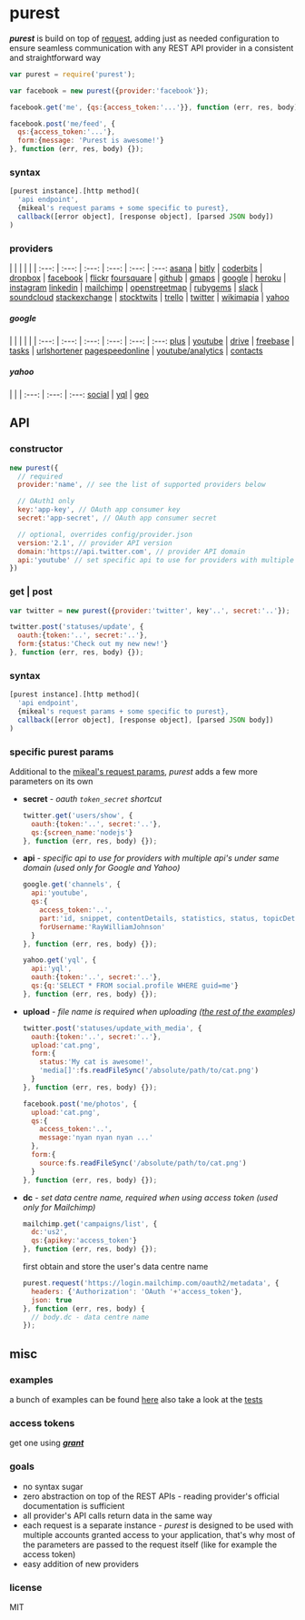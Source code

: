 
# purest
_**purest**_ is build on top of [request][1], adding just as needed configuration to ensure seamless communication with any REST API provider in a consistent and straightforward way

```js
var purest = require('purest');

var facebook = new purest({provider:'facebook'});

facebook.get('me', {qs:{access_token:'...'}}, function (err, res, body) {});

facebook.post('me/feed', {
  qs:{access_token:'...'},
  form:{message: 'Purest is awesome!'}
}, function (err, res, body) {});
```


### syntax
```js
[purest instance].[http method](
  'api endpoint',
  {mikeal's request params + some specific to purest},
  callback([error object], [response object], [parsed JSON body])
)
```


### providers
| | | | | |
:---: | :---: | :---: | :---: | :---: | :---:
[asana](http://developer.asana.com/documentation/) | [bitly](http://dev.bitly.com) | [coderbits](https://coderbits.com/api) | [dropbox](https://www.dropbox.com/developers) | [facebook](https://developers.facebook.com) | [flickr](https://www.flickr.com/services/api/)
[foursquare](https://developer.foursquare.com/) | [github](http://developer.github.com) | [gmaps](https://developers.google.com/maps/) | [google](https://developers.google.com/) | [heroku](https://devcenter.heroku.com/categories/platform-api) | [instagram](http://instagram.com/developer)
[linkedin](http://developer.linkedin.com) | [mailchimp](http://apidocs.mailchimp.com/) | [openstreetmap](http://wiki.openstreetmap.org/wiki/API_v0.6) | [rubygems](http://guides.rubygems.org/rubygems-org-api) | [slack](https://api.slack.com/) | [soundcloud](http://developers.soundcloud.com)
[stackexchange](https://api.stackexchange.com) | [stocktwits](http://stocktwits.com/developers) | [trello](https://trello.com/docs/) | [twitter](https://dev.twitter.com) | [wikimapia](http://wikimapia.org/api) | [yahoo](https://developer.yahoo.com/)

##### google
| | | | | |
:---: | :---: | :---: | :---: | :---: | :---:
[plus](https://developers.google.com/+/api) | [youtube](https://developers.google.com/youtube/v3) | [drive](https://developers.google.com/drive/v2/reference) | [freebase](https://developers.google.com/freebase/v1) | [tasks](https://developers.google.com/google-apps/tasks/) | [urlshortener](https://developers.google.com/url-shortener/)
[pagespeedonline](https://developers.google.com/speed/docs/insights/v1/getting_started) | [youtube/analytics](https://developers.google.com/youtube/analytics) | [contacts](https://developers.google.com/google-apps/contacts/v3/)


##### yahoo
| | |
:---: | :---: | :---:
[social](https://developer.yahoo.com/social) | [yql](https://developer.yahoo.com/yql) | [geo](https://developer.yahoo.com/geo/geoplanet)


## API
### constructor
```js
new purest({
  // required
  provider:'name', // see the list of supported providers below

  // OAuth1 only
  key:'app-key', // OAuth app consumer key
  secret:'app-secret', // OAuth app consumer secret

  // optional, overrides config/provider.json
  version:'2.1', // provider API version
  domain:'https://api.twitter.com', // provider API domain
  api:'youtube' // set specific api to use for providers with multiple api's under same domain
})
```


### get | post
```js
var twitter = new purest({provider:'twitter', key'..', secret:'..'});

twitter.post('statuses/update', {
  oauth:{token:'..', secret:'..'},
  form:{status:'Check out my new new!'}
}, function (err, res, body) {});
```


### syntax
```js
[purest instance].[http method](
  'api endpoint',
  {mikeal's request params + some specific to purest},
  callback([error object], [response object], [parsed JSON body])
)
```


### specific purest params
Additional to the [mikeal's request params][2], _purest_ adds a few more parameters on its own

- **secret** - _oauth `token_secret` shortcut_
  ```js
  twitter.get('users/show', {
    oauth:{token:'..', secret:'..'},
    qs:{screen_name:'nodejs'}
  }, function (err, res, body) {});
  ```

- **api** - _specific api to use for providers with multiple api's under same domain (used only for Google and Yahoo)_
  ```js
  google.get('channels', {
    api:'youtube',
    qs:{
      access_token:'..',
      part:'id, snippet, contentDetails, statistics, status, topicDetails',
      forUsername:'RayWilliamJohnson'
    }
  }, function (err, res, body) {});

  yahoo.get('yql', {
    api:'yql',
    oauth:{token:'..', secret:'..'},
    qs:{q:'SELECT * FROM social.profile WHERE guid=me'}
  }, function (err, res, body) {});
  ```

- **upload** - _file name is required when uploading ([the rest of the examples][5])_
  ```js
  twitter.post('statuses/update_with_media', {
    oauth:{token:'..', secret:'..'},
    upload:'cat.png',
    form:{
      status:'My cat is awesome!',
      'media[]':fs.readFileSync('/absolute/path/to/cat.png')
    }
  }, function (err, res, body) {});

  facebook.post('me/photos', {
    upload:'cat.png',
    qs:{
      access_token:'..',
      message:'nyan nyan nyan ...'
    },
    form:{
      source:fs.readFileSync('/absolute/path/to/cat.png')
    }
  }, function (err, res, body) {});
  ```

- **dc** - _set data centre name, required when using access token (used only for Mailchimp)_
  ```js
  mailchimp.get('campaigns/list', {
    dc:'us2',
    qs:{apikey:'access_token'}
  }, function (err, res, body) {});
  ```
  first obtain and store the user's data centre name
  ```js
  purest.request('https://login.mailchimp.com/oauth2/metadata', {
    headers: {'Authorization': 'OAuth '+'access_token'},
    json: true
  }, function (err, res, body) {
    // body.dc - data centre name
  });
  ```


## misc
### examples
a bunch of examples can be found [here][4] also take a look at the [tests][5]


### access tokens
get one using _**[grant][3]**_


### goals
- no syntax sugar
- zero abstraction on top of the REST APIs - reading provider's official documentation is sufficient
- all provider's API calls return data in the same way
- each request is a separate instance - _purest_ is designed to be used with multiple accounts granted access to your application, that's why most of the parameters are passed to the request itself (like for example the access token)
- easy addition of new providers


### license
MIT


  [1]: https://github.com/mikeal/request
  [2]: https://github.com/mikeal/request#requestoptions-callback
  [3]: https://github.com/simov/grant
  [4]: https://github.com/simov/purest/tree/master/examples
  [5]: https://github.com/simov/purest/blob/master/test/request/upload.js
  [6]: https://github.com/simov/purest/tree/master/test/request

